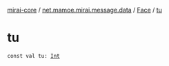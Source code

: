 [mirai-core](../../index.md) / [net.mamoe.mirai.message.data](../index.md) / [Face](index.md) / [tu](./tu.md)

# tu

`const val tu: `[`Int`](https://kotlinlang.org/api/latest/jvm/stdlib/kotlin/-int/index.html)